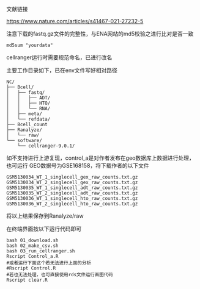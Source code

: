 文献链接

https://www.nature.com/articles/s41467-021-27232-5

注意下载的fastq.gz文件的完整性，与ENA网站的md5校验之进行比对是否一致
```text
md5sum "yourdata"
```
cellranger运行时需要规范命名，已进行改名

主要工作目录如下，已在env文件写好相对路径
```text
NC/
├── Bcell/
│   ├── fastq/
│   │   ├── ADT/
│   │   ├── HTO/
│   │   └── RNA/
│   ├── meta/
│   └── refdata/
├── Bcell_count
├── Ranalyze/
│   └── raw/
└── software/
    └── cellranger-9.0.1/
```

如不支持进行上游复现，control_a是对作者发布在geo数据库上数据进行处理，也可运行
GEO数据号为GSE168158，将下载作者的以下文件
```text
GSM5130034_WT_1_singlecell_gex_raw_counts.txt.gz	
GSM5130034_WT_2_singlecell_gex_raw_counts.txt.gz	
GSM5130035_WT_1_singlecell_adt_raw_counts.txt.gz	
GSM5130035_WT_2_singlecell_adt_raw_counts.txt.gz	
GSM5130036_WT_1_singlecell_hto_raw_counts.txt.gz	
GSM5130036_WT_2_singlecell_hto_raw_counts.txt.gz	
```
将以上结果保存到Ranalyze/raw

在终端界面按以下运行代码即可
```text
bash 01_download.sh
bash 02_make_csv.sh
bash 03_run_cellranger.sh
Rscript Control_a.R
#或者运行下面这个若无法进行上面的分析
#Rscript Control.R
#若也无法处理，也可直接使用rds文件运行画图代码
Rscript clear.R
```
